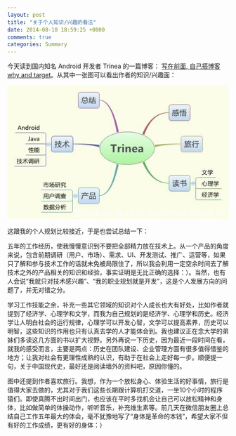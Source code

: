 ```yaml
---
layout: post
title: "关于个人知识/兴趣的看法"
date: 2014-08-18 18:59:25 +0800
comments: true
categories: Summary
---
```

今天读到国内知名 Android 开发者 Trinea 的一篇博客：
[写在前面, 自己搭博客why and target](http://www.trinea.cn/plan-summary/self-blog-why-what-target/)。从其中一张图可以看出作者的知识/兴趣面：

![Trinea](/images/Trinea.jpg)

这跟我的个人规划比较接近，于是也尝试总结一下：
<!--more-->

五年的工作经历，使我慢慢意识到不要把全部精力放在技术上。从一个产品的角度来说，包含前期调研（用户、市场）、需求、UI、开发测试、推广、运营等，如果只了解和参与技术工作的话就未免被局限住了，所以我会利用一定空余时间去了解技术之外的产品相关的知识和经验，事实证明是无比正确的选择：）。当然，也有人会说“我就只对技术感兴趣”、“我的职业规划就是开发”，这是个人发展方向的问题了，并无对错之分。
  
学习工作技能之余，补充一些其它领域的知识对个人成长也大有好处，比如作者就提到了经济学、心理学和文学，而我为自己规划的是经济学、心理学和历史。经济学让人明白社会的运行规律，心理学可以开发心智，文学可以提高素养，历史可以明智，这些知识的作用也只有认真去学的人才能体会到。我也建议正在念大学的弟妹们多读这几方面的书以扩大视野。另外再说一下历史，因为最近一段时间在看，就我的感受而言，主要是两点：历史在团队建设、企业管理方面有很多值得借鉴的地方；让我对社会有更理性成熟的认识，有助于在社会上走好每一步。顺便提一句，关于中国现代史，最好还是阅读墙外的资料吧，原因你懂的。

图中还提到作者喜欢旅行。我想，作为一个放松身心、体验生活的好事情，旅行是值得大家去做的，尤其对于我们这些长期跟计算机打交道，一坐10个小时的程序猿们。即使真腾不出时间出门，也应该在平时多找机会让自己可以放松精神和身体，比如做简单的体操动作，听听音乐，补充维生素等。前几天在微信朋友圈上总结自己工作五年最大的体会，毫不犹豫地写了“身体是革命的本钱”，希望大家不但有好的工作成绩，更有好的身体：）
